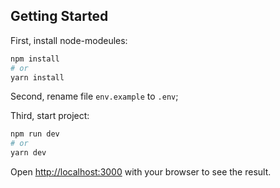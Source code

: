 ## Getting Started

First, install node-modeules:

```bash
npm install
# or
yarn install
```
Second, rename file `env.example` to `.env`;

Third, start project:
```bash
npm run dev
# or
yarn dev
```

Open [http://localhost:3000](http://localhost:3000) with your browser to see the result.


